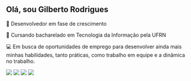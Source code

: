 ## Olá, sou Gilberto Rodrigues

🚀 Desenvolvedor em fase de crescimento

📖 Cursando bacharelado em Tecnologia da Informação pela UFRN

💻 Em busca de oportunidades de emprego para desenvolver ainda mais minhas habilidades, tanto práticas, como trabalho em equipe e a dinâmica no trabalho.
 
<div> 
  <a href="https://instagram.com/gilbertoknd" target="_blank"><img src="https://img.shields.io/badge/-Instagram-%23E4405F?style=for-the-badge&logo=instagram&logoColor=white" target="_blank"></a>
 <a href="https://discord.gg/wagxzStdcR" target="_blank"><img src="https://img.shields.io/badge/Discord-7289DA?style=for-the-badge&logo=discord&logoColor=white" target="_blank"></a> 
  <a href = "mailto:gilbertoknd5@gmail.com"><img src="https://img.shields.io/badge/-Gmail-%23333?style=for-the-badge&logo=gmail&logoColor=white" target="_blank"></a>
  <a href="https://www.linkedin.com/in/gilberto-de-paiva-rodrigues/" target="_blank"><img src="https://img.shields.io/badge/-LinkedIn-%230077B5?style=for-the-badge&logo=linkedin&logoColor=white" target="_blank"></a> 
  
</div>
